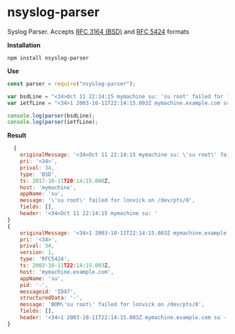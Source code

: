 # nsyslog-parser
Syslog Parser. Accepts [RFC 3164 (BSD)](https://tools.ietf.org/search/rfc3164) and [RFC 5424](https://tools.ietf.org/html/rfc5424) formats

**Installation**

    npm install nsyslog-parser

**Use**
```javascript
const parser = require("nsyslog-parser");

var bsdLine = "<34>Oct 11 22:14:15 mymachine su: 'su root' failed for lonvick on /dev/pts/8";
var ietfLine = "<34>1 2003-10-11T22:14:15.003Z mymachine.example.com su - ID47 - BOM'su root' failed for lonvick on /dev/pts/8";

console.log(parser(bsdLine);
console.log(parser(ietfLine);
```

**Result**
```javascript
  {
    originalMessage: '<34>Oct 11 22:14:15 mymachine su: \'su root\' failed for lonvick on /dev/pts/8',
	pri: '<34>',
	prival: 34,
	type: 'BSD',
	ts: 2017-10-11T20:14:15.000Z,
	host: 'mymachine',
	appName: 'su',
	message: '\'su root\' failed for lonvick on /dev/pts/8',
	fields: [],
	header: '<34>Oct 11 22:14:15 mymachine su: '
}
{
	originalMessage: '<34>1 2003-10-11T22:14:15.003Z mymachine.example.com su - ID47 - BOM\'su root\' failed for lonvick on /dev/pts/8',
	pri: '<34>',
	prival: 34,
	version: 1,
	type: 'RFC5424',
	ts: 2003-10-11T22:14:15.003Z,
	host: 'mymachine.example.com',
	appName: 'su',
	pid: '-',
	messageid: 'ID47',
	structuredData: '-',
	message: 'BOM\'su root\' failed for lonvick on /dev/pts/8',
	fields: [],
	header: '<34>1 2003-10-11T22:14:15.003Z mymachine.example.com su - ID47 - '
}
```
